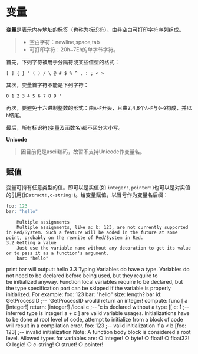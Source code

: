 # 变量

**变量**是表示内存地址的标签（也称为标识符），由非空白可打印字符序列组成。

>* 空白字符：newline,space,tab
>* 可打印字符：20h~7Eh的单字节字符。

首先，下列字符被用于分隔符或某些值型的格式：

```
[ ] { } " ( ) / \ @ # $ % ^ , : ; < >
```

其次，变量首字符不能是下列字符：

    0 1 2 3 4 5 6 7 8 9 '

再次，要避免十六进制整数的形式：由`A~F`开头，且由2,4,8个`A~F`与`0~9`构成，并以`h`结尾。

最后，所有标识符(变量及函数名)都不区分大小写。

**Unicode**
>因目前仍是ascii编码，故暂不支持Unicode作变量名。

## 赋值

变量可持有任意类型的值。即可以是实值(如 `integer!,pointer!`)也可以是对实值的引用(如`struct!,c-string!`)。给变量赋值，以冒号作为变量名后缀：

```R
foo: 123
bar: "hello"
```

		Multiple assignments
		Multiple assignments, like a: b: 123, are not currently supported in Red/System. Such a feature will be added in the future at some point, probably on the rewrite of Red/System in Red.
	3.2 Getting a value
		Just use the variable name without any decoration to get its value or to pass it as a function's argument.
		bar: "hello"
print bar
		will output:
		hello
	3.3 Typing
		Variables do have a type. Variables do not need to be declared before being used, but they require to be initialized anyway. Function local variables require to be declared, but the type specification part can be skipped if the variable is properly initialized. For example:
		foo: 123
bar: "hello"
size: length? bar
id: GetProcessID                       ;-- 'GetProcessID would return an integer!
		compute: func [
   a [integer!]
   return: [integer!]
   /local c                            ;-- 'c is declared without a type
][
   c: 1                                ;-- inferred type is integer!
   a + c
]
		are valid variable usages.
		Initializations have to be done at root level of code, attempt to initialize from a block of code will result in a compilation error.
		foo: 123                               ;-- valid initialization
		if a < b [foo: 123]                    ;-- invalid initialization
		Note: A function body block is considered a root level.
		Allowed types for variables are:
			○ integer!
			○ byte!
			○ float!
			○ float32!
			○ logic!
			○ c-string!
			○ struct!
			○ pointer!
